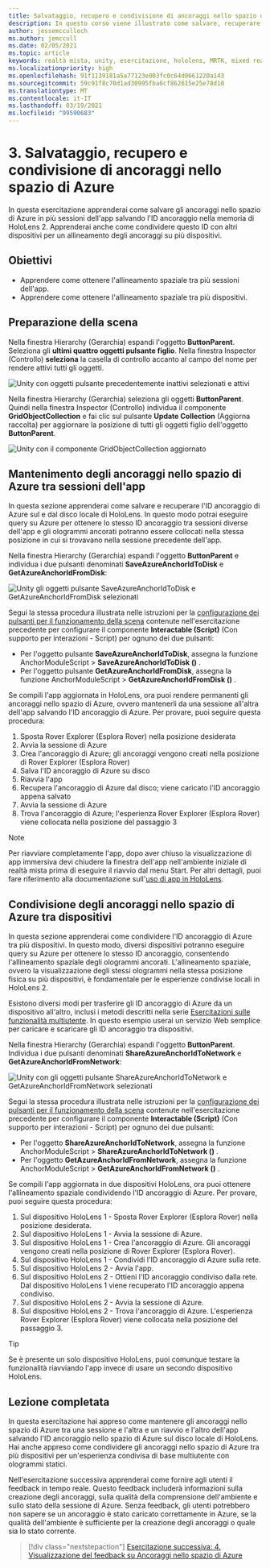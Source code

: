 ```yaml
---
title: Salvataggio, recupero e condivisione di ancoraggi nello spazio di Azure
description: In questo corso viene illustrato come salvare, recuperare e condividere Ancoraggi nello spazio di Azure in un'applicazione di realtà mista.
author: jessemcculloch
ms.author: jemccull
ms.date: 02/05/2021
ms.topic: article
keywords: realtà mista, unity, esercitazione, hololens, MRTK, mixed reality toolkit, UWP, ancoraggi nello spazio di Azure, sessioni dell'app
ms.localizationpriority: high
ms.openlocfilehash: 91f1139181a5a77123e003fc0c64d0661220a143
ms.sourcegitcommit: 59c91f8c70d1ad30995fba6cf862615e25e78d10
ms.translationtype: MT
ms.contentlocale: it-IT
ms.lasthandoff: 03/19/2021
ms.locfileid: "99590683"
---
```

# <a name="3-saving-retrieving-and-sharing-azure-spatial-anchors"></a>3. Salvataggio, recupero e condivisione di ancoraggi nello spazio di Azure

In questa esercitazione apprenderai come salvare gli ancoraggi nello spazio di Azure in più sessioni dell'app salvando l'ID ancoraggio nella memoria di HoloLens 2. Apprenderai anche come condividere questo ID con altri dispositivi per un allineamento degli ancoraggi su più dispositivi.

## <a name="objectives"></a>Obiettivi

* Apprendere come ottenere l'allineamento spaziale tra più sessioni dell'app.
* Apprendere come ottenere l'allineamento spaziale tra più dispositivi.

## <a name="preparing-the-scene"></a>Preparazione della scena

Nella finestra Hierarchy (Gerarchia) espandi l'oggetto **ButtonParent**. Seleziona gli **ultimi quattro oggetti pulsante figlio**. Nella finestra Inspector (Controllo) **seleziona** la casella di controllo accanto al campo del nome per rendere attivi tutti gli oggetti.

![Unity con oggetti pulsante precedentemente inattivi selezionati e attivi](images/mr-learning-asa/asa-03-section1-step1-1.png)

Nella finestra Hierarchy (Gerarchia) seleziona gli oggetti **ButtonParent**. Quindi nella finestra Inspector (Controllo) individua il componente **GridObjectCollection** e fai clic sul pulsante **Update Collection** (Aggiorna raccolta) per aggiornare la posizione di tutti gli oggetti figlio dell'oggetto **ButtonParent**.

![Unity con il componente GridObjectCollection aggiornato](images/mr-learning-asa/asa-03-section1-step1-2.png)

## <a name="persisting-azure-spatial-anchors-between-app-sessions"></a>Mantenimento degli ancoraggi nello spazio di Azure tra sessioni dell'app

In questa sezione apprenderai come salvare e recuperare l'ID ancoraggio di Azure sul e dal disco locale di HoloLens. In questo modo potrai eseguire query su Azure per ottenere lo stesso ID ancoraggio tra sessioni diverse dell'app e gli ologrammi ancorati potranno essere collocati nella stessa posizione in cui si trovavano nella sessione precedente dell'app.

Nella finestra Hierarchy (Gerarchia) espandi l'oggetto **ButtonParent** e individua i due pulsanti denominati **SaveAzureAnchorIdToDisk** e **GetAzureAnchorIdFromDisk**:

![Unity gli oggetti pulsante SaveAzureAnchorIdToDisk e GetAzureAnchorIdFromDisk selezionati](images/mr-learning-asa/asa-03-section2-step1-1.png)

Segui la stessa procedura illustrata nelle istruzioni per la [configurazione dei pulsanti per il funzionamento della scena](mr-learning-asa-02.md#configuring-the-buttons-to-operate-the-scene) contenute nell'esercitazione precedente per configurare il componente **Interactable (Script)** (Con supporto per interazioni - Script) per ognuno dei due pulsanti:

* Per l'oggetto pulsante **SaveAzureAnchorIdToDisk**, assegna la funzione AnchorModuleScript > **SaveAzureAnchorIdToDisk ()** .
* Per l'oggetto pulsante **GetAzureAnchorIdFromDisk**, assegna la funzione AnchorModuleScript > **GetAzureAnchorIdFromDisk ()** .

Se compili l'app aggiornata in HoloLens, ora puoi rendere permanenti gli ancoraggi nello spazio di Azure, ovvero mantenerli da una sessione all'altra dell'app salvando l'ID ancoraggio di Azure. Per provare, puoi seguire questa procedura:

1. Sposta Rover Explorer (Esplora Rover) nella posizione desiderata
2. Avvia la sessione di Azure
3. Crea l'ancoraggio di Azure; gli ancoraggi vengono creati nella posizione di Rover Explorer (Esplora Rover)
4. Salva l'ID ancoraggio di Azure su disco
5. Riavvia l'app
6. Recupera l'ancoraggio di Azure dal disco; viene caricato l'ID ancoraggio appena salvato
7. Avvia la sessione di Azure
8. Trova l'ancoraggio di Azure; l'esperienza Rover Explorer (Esplora Rover) viene collocata nella posizione del passaggio 3

> [!NOTE]
> Per riavviare completamente l'app, dopo aver chiuso la visualizzazione di app immersiva devi chiudere la finestra dell'app nell'ambiente iniziale di realtà mista prima di eseguire il riavvio dal menu Start. Per altri dettagli, puoi fare riferimento alla documentazione sull'[uso di app in HoloLens](/hololens/holographic-home#using-apps-on-hololens).

## <a name="sharing-azure-spatial-anchors-between-devices"></a>Condivisione degli ancoraggi nello spazio di Azure tra dispositivi

In questa sezione apprenderai come condividere l'ID ancoraggio di Azure tra più dispositivi. In questo modo, diversi dispositivi potranno eseguire query su Azure per ottenere lo stesso ID ancoraggio, consentendo l'allineamento spaziale degli ologrammi ancorati. L'allineamento spaziale, ovvero la visualizzazione degli stessi ologrammi nella stessa posizione fisica su più dispositivi, è fondamentale per le esperienze condivise locali in HoloLens 2.

Esistono diversi modi per trasferire gli ID ancoraggio di Azure da un dispositivo all'altro, inclusi i metodi descritti nella serie [Esercitazioni sulle funzionalità multiutente](mr-learning-sharing-02.md). In questo esempio userai un servizio Web semplice per caricare e scaricare gli ID ancoraggio tra dispositivi.

Nella finestra Hierarchy (Gerarchia) espandi l'oggetto **ButtonParent**.   Individua i due pulsanti denominati **ShareAzureAnchorIdToNetwork** e **GetAzureAnchorIdFromNetwork**:

![Unity con gli oggetti pulsante ShareAzureAnchorIdToNetwork e GetAzureAnchorIdFromNetwork selezionati](images/mr-learning-asa/asa-03-section3-step1-1.png)

Segui la stessa procedura illustrata nelle istruzioni per la [configurazione dei pulsanti per il funzionamento della scena](mr-learning-asa-02.md#configuring-the-buttons-to-operate-the-scene) contenute nell'esercitazione precedente per configurare il componente **Interactable (Script)** (Con supporto per interazioni - Script) per ognuno dei due pulsanti:

* Per l'oggetto **ShareAzureAnchorIdToNetwork**, assegna la funzione AnchorModuleScript > **ShareAzureAnchorIdToNetwork ()** .
* Per l'oggetto **GetAzureAnchorIdFromNetwork**, assegna la funzione AnchorModuleScript > **GetAzureAnchorIdFromNetwork ()** .

Se compili l'app aggiornata in due dispositivi HoloLens, ora puoi ottenere l'allineamento spaziale condividendo l'ID ancoraggio di Azure. Per provare, puoi seguire questa procedura:

1. Sul dispositivo HoloLens 1 - Sposta Rover Explorer (Esplora Rover) nella posizione desiderata.
2. Sul dispositivo HoloLens 1 - Avvia la sessione di Azure.
3. Sul dispositivo HoloLens 1 - Crea l'ancoraggio di Azure. Gli ancoraggi vengono creati nella posizione di Rover Explorer (Esplora Rover).
4. Sul dispositivo HoloLens 1 - Condividi l'ID ancoraggio di Azure sulla rete.
5. Sul dispositivo HoloLens 2 - Avvia l'app.
6. Sul dispositivo HoloLens 2 - Ottieni l'ID ancoraggio condiviso dalla rete. Dal dispositivo HoloLens 1 viene recuperato l'ID ancoraggio appena condiviso.
7. Sul dispositivo HoloLens 2 - Avvia la sessione di Azure.
8. Sul dispositivo HoloLens 2 - Trova l'ancoraggio di Azure. L'esperienza Rover Explorer (Esplora Rover) viene collocata nella posizione del passaggio 3.

> [!TIP]
> Se è presente un solo dispositivo HoloLens, puoi comunque testare la funzionalità riavviando l'app invece di usare un secondo dispositivo HoloLens.

## <a name="congratulations"></a>Lezione completata

In questa esercitazione hai appreso come mantenere gli ancoraggi nello spazio di Azure tra una sessione e l'altra e un riavvio e l'altro dell'app salvando l'ID ancoraggio nello spazio di Azure sul disco locale di HoloLens. Hai anche appreso come condividere gli ancoraggi nello spazio di Azure tra più dispositivi per un'esperienza condivisa di base multiutente con ologrammi statici.

Nell'esercitazione successiva apprenderai come fornire agli utenti il feedback in tempo reale. Questo feedback includerà informazioni sulla creazione degli ancoraggi, sulla qualità della comprensione dell'ambiente e sullo stato della sessione di Azure. Senza feedback, gli utenti potrebbero non sapere se un ancoraggio è stato caricato correttamente in Azure, se la qualità dell'ambiente è sufficiente per la creazione degli ancoraggi o quale sia lo stato corrente.

> [!div class="nextstepaction"]
> [Esercitazione successiva: 4. Visualizzazione del feedback su Ancoraggi nello spazio di Azure](mr-learning-asa-04.md)